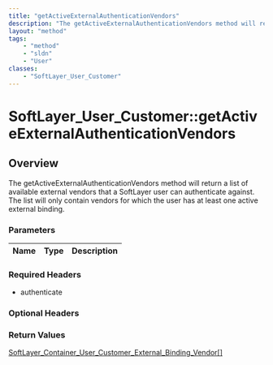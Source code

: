 ```yaml
---
title: "getActiveExternalAuthenticationVendors"
description: "The getActiveExternalAuthenticationVendors method will return a list of available external vendors that a SoftLayer user... "
layout: "method"
tags:
    - "method"
    - "sldn"
    - "User"
classes:
    - "SoftLayer_User_Customer"
---
```

# SoftLayer_User_Customer::getActiveExternalAuthenticationVendors
## Overview 
The getActiveExternalAuthenticationVendors method will return a list of available external vendors that a SoftLayer user can authenticate against.  The list will only contain vendors for which the user has at least one active external binding. 

### Parameters 
|Name | Type | Description |
| --- | --- | --- |


### Required Headers
* authenticate

### Optional Headers

### Return Values
<a href='/reference/datatypes/SoftLayer_Container_User_Customer_External_Binding_Vendor'>SoftLayer_Container_User_Customer_External_Binding_Vendor[] </a>

